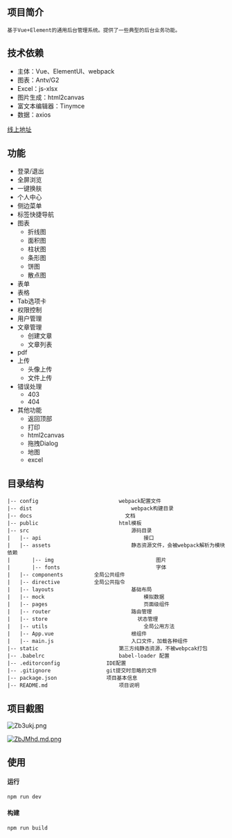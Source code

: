 ## 项目简介

    基于Vue+Element的通用后台管理系统。提供了一些典型的后台业务功能。

## 技术依赖
- 主体：Vue、ElementUI、webpack
- 图表：Antv/G2
- Excel：js-xlsx
- 图片生成：html2canvas
- 富文本编辑器：Tinymce
- 数据：axios

[线上地址](https://wluyao.github.io/vue-element-admin/dist/index.html)  

## 功能

- 登录/退出
- 全屏浏览
- 一键换肤
- 个人中心
- 侧边菜单
- 标签快捷导航
- 图表
  - 折线图
  - 面积图
  - 柱状图
  - 条形图
  - 饼图
  - 散点图
- 表单
- 表格
- Tab选项卡
- 权限控制
- 用户管理
- 文章管理
  - 创建文章
  - 文章列表
- pdf
- 上传
  - 头像上传
  - 文件上传
- 错误处理
  - 403
  - 404
- 其他功能
  - 返回顶部
  - 打印
  - html2canvas
  - 拖拽Dialog
  - 地图
  - excel

## 目录结构

```
|-- config							webpack配置文件
|-- dist								webpack构建目录
|-- docs							  文档
|-- public							html模板
|-- src									源码目录
|	|-- api									接口
|	|-- assets							静态资源文件，会被webpack解析为模块依赖
|		|-- img									图片
|		|-- fonts								字体
|	|-- components          全局公共组件
|	|-- directive           全局公共指令
|	|-- layouts							基础布局
|	|-- mock								模拟数据
|	|-- pages								页面级组件
|	|-- router							路由管理	
|	|-- store							  状态管理	
|	|-- utils								全局公用方法	
|	|-- App.vue							根组件
|	|-- main.js							入口文件，加载各种组件	
|-- static							第三方纯静态资源，不被webpcak打包
|-- .babelrc						babel-loader 配置
|-- .editorconfig				IDE配置
|-- .gitignore					git提交时忽略的文件
|--	package.json				项目基本信息
|-- README.md						项目说明			
```

##  项目截图

![Zb3ukj.png](https://s2.ax1x.com/2019/07/16/Zb3ukj.png)

[![ZbJMhd.md.png](https://s2.ax1x.com/2019/07/16/ZbJMhd.md.png)](https://imgchr.com/i/ZbJMhd)





## 使用

#### 运行

```
npm run dev
```

#### 构建

```
npm run build
```



